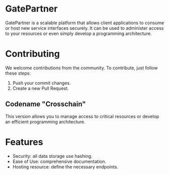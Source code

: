 # GatePartner

GatePartner is a scalable platform that allows client applications to consume or host new service interfaces securely. It can be used to administer access to your resources or even simply develop a programming architecture.

Contributing
===========
We welcome contributions from the community. To contribute, just follow these steps:

1. Push your commit changes.
2. Create a new Pull Request.


## Codename "Crosschain"
This version allows you to manage access to critical resources or develop an efficient programming architecture.

Features
===========

* Security: all data storage use hashing.
* Ease of Use: comprehensive documentation.
* Hosting resource: define the necessary endpoints. 
